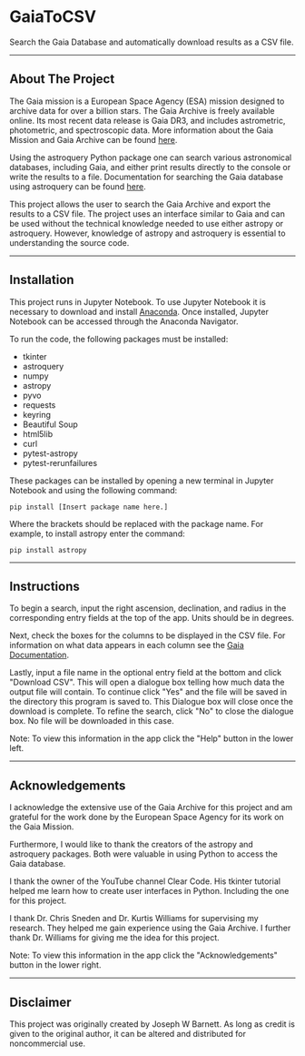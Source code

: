# GaiaToCSV
Search the Gaia Database and automatically download results as a CSV file.
___
## About The Project
The Gaia mission is a European Space Agency (ESA) mission designed to archive data for over a billion stars. The Gaia Archive is freely available online. Its most recent data release is Gaia DR3, and includes astrometric, photometric, and spectroscopic data. More information about the Gaia Mission and Gaia Archive can be found [here](https://www.esa.int/Science_Exploration/Space_Science/Gaia_overview).

Using the astroquery Python package one can search various astronomical databases, including Gaia, and either print results directly to the console or write the results to a file. Documentation for searching the Gaia database using astroquery can be found [here](https://astroquery.readthedocs.io/en/latest/api/astroquery.gaia.GaiaClass.html).

This project allows the user to search the Gaia Archive and export the results to a CSV file. The project uses an interface similar to Gaia and can be used without the technical knowledge needed to use either astropy or astroquery. However, knowledge of astropy and astroquery is essential to understanding the source code.
___
## Installation
This project runs in Jupyter Notebook. To use Jupyter Notebook it is necessary to download and install [Anaconda](https://www.anaconda.com/download). Once installed, Jupyter Notebook can be accessed through the Anaconda Navigator.

To run the code, the following packages must be installed:
- tkinter
- astroquery
- numpy
- astropy
- pyvo
- requests
- keyring
- Beautiful Soup
- html5lib
- curl
- pytest-astropy
- pytest-rerunfailures

These packages can be installed by opening a new terminal in Jupyter Notebook and using the following command:

```pip install [Insert package name here.]```

Where the brackets should be replaced with the package name. For example, to install astropy enter the command:

```pip install astropy```

___
## Instructions
To begin a search, input the right ascension, declination, and radius in the corresponding entry fields at the top of the app. Units should be in degrees.

Next, check the boxes for the columns to be displayed in the CSV file. For information on what data appears in each column see the [Gaia Documentation](https://gea.esac.esa.int/archive/documentation/GDR2/Gaia_archive/chap_datamodel/sec_dm_main_tables/ssec_dm_gaia_source.html).

Lastly, input a file name in the optional entry field at the bottom and click "Download CSV". This will open a dialogue box telling how much data the output file will contain. To continue click "Yes" and the file will be saved in the directory this program is saved to. This Dialogue box will close once the download is complete. To refine the search, click "No" to close the dialogue box. No file will be downloaded in this case.

Note: To view this information in the app click the "Help" button in the lower left.

___
## Acknowledgements
I acknowledge the extensive use of the Gaia Archive for this project and am grateful for the work done by the European Space Agency for its work on the Gaia Mission.

Furthermore, I would like to thank the creators of the astropy and astroquery packages. Both were valuable in using Python to access the Gaia database.

I thank the owner of the YouTube channel Clear Code. His tkinter tutorial helped me learn how to create user interfaces in Python. Including the one for this project.

I thank Dr. Chris Sneden and Dr. Kurtis Williams for supervising my research. They helped me gain experience using the Gaia Archive. I further thank Dr. Williams for giving me the idea for this project.

Note: To view this information in the app click the "Acknowledgements" button in the lower right.

___
## Disclaimer
This project was originally created by Joseph W Barnett. As long as credit is given to the original author, it can be altered and distributed for noncommercial use.
